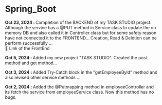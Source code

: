 # Spring_Boot
<P><b>Oct 23, 2024 : </b>Completion of the BACKEND of my TASK STUDIO project. Although the service has a @PUT method in Service class to update the on memory DB and also called it in Controller class but for some safety reason have not connected it to the FRONTEND... Creation, Read & Deletion can be perform successfully ...<br><a herf="https://github.com/Rudra356/React-Frontend">🔗 Link of the FrontEnd </a></p>
<!--NOT IN USE <P><b>Oct 12, 2024 : </b>Added NAVBAR in my project "TASK STUDIO"...</p>
>>>>>>> d460165600de8379087ca2a5ba72332e2db3b794 -->
<P><b>Oct 5, 2024 : </b>Added my new project "TASK STUDIO". Created the post method and get method...</p>
<P><b>Oct 3, 2024 : </b>Added Try-Catch block in the "getEmployeeById" method and also revised other service methods ...</p>
<P><b>Oct 2, 2024 : </b>Added the @Putmapping method in employeeController and its fetch the service from employeeService class. Now this method has no bugs. </p>

